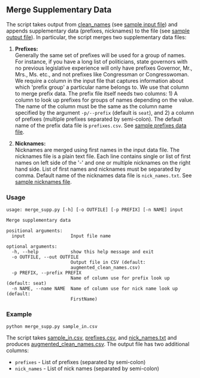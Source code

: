 ## Merge Supplementary Data

The script takes output from [clean_names](../clean_names) (see [sample input file](sample_in.csv)) and appends supplementary data (prefixes, nicknames) to the file (see [sample output file](augmented_clean_names.csv)). In particular, the script merges two supplementary data files:

1. **Prefixes:**  
  Generally the same set of prefixes will be used for a group of names. For instance, if you have a long list of politicians, state governors with no previous legislative experience will only have prefixes Governor, Mr., Mrs., Ms. etc., and not prefixes like Congressman or Congresswoman. We require a column in the input file that captures information about which 'prefix group' a particular name belongs to. We use that column to merge prefix data. The prefix file itself needs two columns: 1) A column to look up prefixes for groups of names depending on the value. The name of the column must be the same as the column name specified by the argument `-p/--prefix` (default is `seat`), and 2) a column of prefixes (multiple prefixes separated by semi-colon). The default name of the prefix data file is `prefixes.csv`. See [sample prefixes data file](prefixes.csv).   

2. **Nicknames:**  
  Nicknames are merged using first names in the input data file. The nicknames file is a plain text file. Each line contains single or list of first names on left side of the '-' and one or multiple nicknames on the right hand side. List of first names and nicknames must be separated by comma. Default name of the nicknames data file is `nick_names.txt`. See [sample nicknames file](nick_names.txt).  

### Usage

```
usage: merge_supp.py [-h] [-o OUTFILE] [-p PREFIX] [-n NAME] input

Merge supplementary data

positional arguments:
  input                 Input file name

optional arguments:
  -h, --help            show this help message and exit
  -o OUTFILE, --out OUTFILE
                        Output file in CSV (default:
                        augmented_clean_names.csv)
  -p PREFIX, --prefix PREFIX
                        Name of column use for prefix look up (default: seat)
  -n NAME, --name NAME  Name of column use for nick name look up (default:
                        FirstName)
```

### Example

```
python merge_supp.py sample_in.csv
```

The script takes [sample_in.csv](sample_in.csv), [prefixes.csv](prefixes.csv), and [nick_names.txt](nick_names.txt) and produces [augmented_clean_names.csv](augmented_clean_names.csv). The output file has two additional columns:

* `prefixes` - List of prefixes (separated by semi-colon)  
* `nick_names` - List of nick names (separated by semi-colon)

